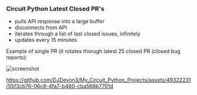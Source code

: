 ### Circuit Python Latest Closed PR's
- pulls API response into a large buffer
- disconnects from API
- iterates through a list of last closed issues, infinitely
- updates every 15 minutes

Example of single PR (it rotates thorugh latest 25 closed PR (closed bug reports):

![screenshot](https://github.com/DJDevon3/My_Circuit_Python_Projects/assets/49322231/0b3707a0-13c9-4063-8195-111a4de12a57)

https://github.com/DJDevon3/My_Circuit_Python_Projects/assets/49322231/55f3cb76-06c8-4fa7-b480-cba568b7701d

